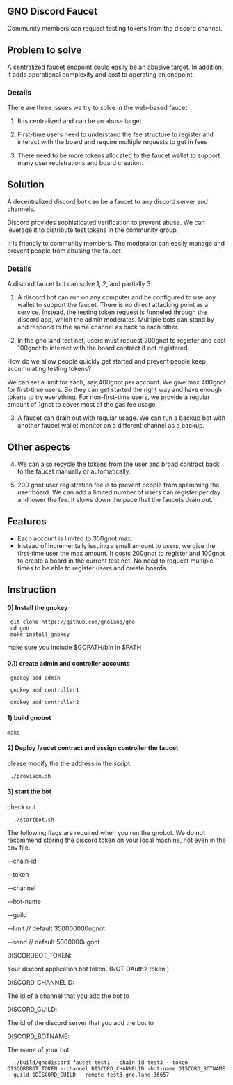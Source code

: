 

## GNO Discord Faucet

Community members can request testing tokens from the discord channel.

## Problem to solve

A centralized faucet endpoint could easily be an abusive target.
In addition, it adds operational complexity and cost to operating an endpoint.

### Details

There are three issues we try to solve in the web-based faucet.

1) It is centralized and can be an abuse target.

2) First-time users need to understand the fee structure to register and interact with the board and require multiple requests to get in fees

3) There need to be more tokens allocated to the faucet wallet to support many user registrations and board creation.



## Solution

A decentralized discord bot can be a faucet to any discord server and channels.

Discord provides sophisticated verification to prevent abuse. We can leverage it to distribute test tokens in the community group.

It is friendly to community members. The moderator can easily manage and prevent people from abusing the faucet.

### Details

A discord faucet bot can solve 1, 2, and partially 3

1) A discord bot can run on any computer and be configured to use any wallet to support the faucet. There is no direct attacking point as a service. Instead, the testing token request is funneled through the discord app, which the admin moderates. Multiple bots can stand by and respond to the same channel as back to each other.

2) In the gno land test net, users must request 200gnot to register and cost 100gnot to interact with the board contract if not registered.

How do we allow people quickly get started and prevent people keep accumulating testing tokens?

We can set a limit for each, say 400gnot per account. We give max 400gnot for first-time users. So they can get started the right way and have enough tokens to try everything. For non-first-time users, we provide a regular amount of 1gnot to cover most of the gas fee usage.

3) A faucet can drain out with regular usage. We can run a backup bot with another faucet wallet monitor on a different channel as a backup.

## Other aspects

4) We can also recycle the tokens from the user and broad contract back to the faucet manually or automatically.

5) 200 gnot user registration fee is to prevent people from spamming the user board. We can add a limited number of users can register per day and lower the fee. It slows down the pace that the faucets drain out.

## Features

- Each account is limited to 350gnot max.
- Instead of incrementally issuing a small amount to users, we give the first-time user the max amount. It costs 200gnot to register and 100gnot to create a board in the current test net. No need to request multiple times to be able to register users and create boards.

## Instruction

#### 0) Install the gnokey

     git clone https://github.com/gnolang/gno
     cd gno
     make install_gnokey

make sure you include $GOPATH/bin in $PATH

#### 0.1) create admin and controller accounts

     gnokey add admin

     gnokey add controller1

     gnokey add controller2


#### 1) build gnobot

    make

#### 2) Deploy faucet contract and assign controller the faucet

 please modify the the address in the script.

     ./provison.sh

#### 3) start the bot

check out

      ./startbot.sh

The following flags are required when you run the gnobot. We do not recommend storing the discord token on your local machine, not even in the env file.

--chain-id

--token

--channel

--bot-name

--guild

--limit // default 350000000ugnot

--send  // default 5000000ugnot

DISCORDBOT_TOKEN:

Your discord application bot token. (NOT OAuth2 token )

DISCORD_CHANNELID:

The id of a channel that you add the bot to

DISCORD_GUILD:

The id of the discord server that you add the bot to

DISCORD_BOTNAME:

The name of your bot


      ./build/gnodiscord faucet test1 --chain-id test3 --token DISCORDBOT_TOKEN --channel DISCORD_CHANNELID -bot-name DISCORD_BOTNAME --guild $DISCORD_GUILD --remote test3.gno.land:36657
